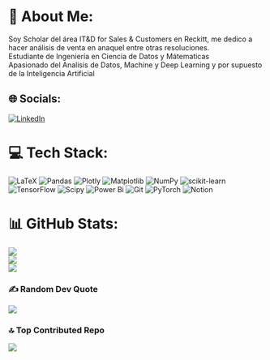 # 💫 About Me:
Soy Scholar del área IT&D for Sales & Customers en Reckitt, me dedico a hacer análisis de venta en anaquel entre otras resoluciones.<br>Estudiante de Ingeniería en Ciencia de Datos y Mátematicas<br>Apasionado del Analisis de  Datos, Machine y Deep Learning y por supuesto de la Inteligencia Artificial 


## 🌐 Socials:
[![LinkedIn](https://img.shields.io/badge/LinkedIn-%230077B5.svg?logo=linkedin&logoColor=white)](https://linkedin.com/in/manuel-montufar-galnares-0645472b7/) 

# 💻 Tech Stack:
![LaTeX](https://img.shields.io/badge/latex-%23008080.svg?style=for-the-badge&logo=latex&logoColor=white) ![Pandas](https://img.shields.io/badge/pandas-%23150458.svg?style=for-the-badge&logo=pandas&logoColor=white) ![Plotly](https://img.shields.io/badge/Plotly-%233F4F75.svg?style=for-the-badge&logo=plotly&logoColor=white) ![Matplotlib](https://img.shields.io/badge/Matplotlib-%23ffffff.svg?style=for-the-badge&logo=Matplotlib&logoColor=black) ![NumPy](https://img.shields.io/badge/numpy-%23013243.svg?style=for-the-badge&logo=numpy&logoColor=white) ![scikit-learn](https://img.shields.io/badge/scikit--learn-%23F7931E.svg?style=for-the-badge&logo=scikit-learn&logoColor=white) ![TensorFlow](https://img.shields.io/badge/TensorFlow-%23FF6F00.svg?style=for-the-badge&logo=TensorFlow&logoColor=white) ![Scipy](https://img.shields.io/badge/SciPy-%230C55A5.svg?style=for-the-badge&logo=scipy&logoColor=%white) ![Power Bi](https://img.shields.io/badge/power_bi-F2C811?style=for-the-badge&logo=powerbi&logoColor=black) ![Git](https://img.shields.io/badge/git-%23F05033.svg?style=for-the-badge&logo=git&logoColor=white) ![PyTorch](https://img.shields.io/badge/PyTorch-%23EE4C2C.svg?style=for-the-badge&logo=PyTorch&logoColor=white) ![Notion](https://img.shields.io/badge/notion-%23EE4C2C.svg?style=for-the-badge&logo=notionh&logoColor=white)
# 📊 GitHub Stats:
![](https://github-readme-stats.vercel.app/api?username=Manuel-Galnares&theme=cobalt&hide_border=false&include_all_commits=true&count_private=true)<br/>
![](https://github-readme-streak-stats.herokuapp.com/?user=Manuel-Galnares&theme=cobalt&hide_border=false)<br/>
![](https://github-readme-stats.vercel.app/api/top-langs/?username=Manuel-Galnares&theme=cobalt&hide_border=false&include_all_commits=true&count_private=true&layout=compact)

### ✍️ Random Dev Quote
![](https://quotes-github-readme.vercel.app/api?type=horizontal&theme=radical)

### 🔝 Top Contributed Repo
![](https://github-contributor-stats.vercel.app/api?username=Manuel-Galnares&limit=5&theme=cobalt&combine_all_yearly_contributions=true)

<!-- Proudly created with GPRM ( https://gprm.itsvg.in ) -->
